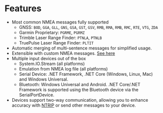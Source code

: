 # Features

- Most common NMEA messages fully supported
  - GNSS: `BOD`, `GGA`, `GLL`, `GNS`, `GSA`, `GST`, `GSV`, `RMB`, `RMA`, `RMB`, `RMC`, `RTE`, `VTG`, `ZDA`
  - Garmin Proprietary: `PGRME`, `PGRMZ`
  - Trimble Laser Range Finder: `PTNLA`, `PTNLB`
  - TruePulse Laser Range Finder: `PLTIT`
- Automatic merging of multi-sentence messages for simplified usage.
- Extensible with custom NMEA messages. [See here](concepts/CustomMessages.html)
- Multiple input devices out of the box
  - System.IO.Stream (all platforms)
  - Emulation from NMEA log file (all platforms)
  - Serial Device: .NET Framework, .NET Core (Windows, Linux, Mac) and Windows Universal.
  - Bluetooth: Windows Universal and Android. .NET Core/.NET Framework is supported using the Bluetooth device via the SerialPortDevice.
- Devices support two-way communication, allowing you to enhance accuracy with [NTRIP](concepts/ntrip.md) or send other messages to your device.

